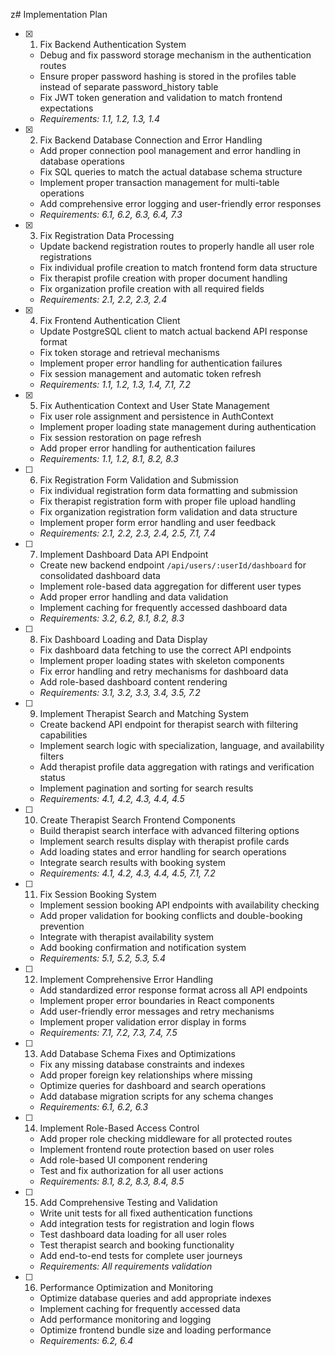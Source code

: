 z# Implementation Plan

- [x] 1. Fix Backend Authentication System

  - Debug and fix password storage mechanism in the authentication routes
  - Ensure proper password hashing is stored in the profiles table instead of separate password_history table
  - Fix JWT token generation and validation to match frontend expectations
  - _Requirements: 1.1, 1.2, 1.3, 1.4_

- [x] 2. Fix Backend Database Connection and Error Handling

  - Add proper connection pool management and error handling in database operations
  - Fix SQL queries to match the actual database schema structure
  - Implement proper transaction management for multi-table operations
  - Add comprehensive error logging and user-friendly error responses
  - _Requirements: 6.1, 6.2, 6.3, 6.4, 7.3_

- [x] 3. Fix Registration Data Processing

  - Update backend registration routes to properly handle all user role registrations
  - Fix individual profile creation to match frontend form data structure
  - Fix therapist profile creation with proper document handling
  - Fix organization profile creation with all required fields
  - _Requirements: 2.1, 2.2, 2.3, 2.4_

- [x] 4. Fix Frontend Authentication Client

  - Update PostgreSQL client to match actual backend API response format
  - Fix token storage and retrieval mechanisms
  - Implement proper error handling for authentication failures
  - Fix session management and automatic token refresh
  - _Requirements: 1.1, 1.2, 1.3, 1.4, 7.1, 7.2_

- [x] 5. Fix Authentication Context and User State Management

  - Fix user role assignment and persistence in AuthContext
  - Implement proper loading state management during authentication
  - Fix session restoration on page refresh
  - Add proper error handling for authentication failures
  - _Requirements: 1.1, 1.2, 8.1, 8.2, 8.3_

- [ ] 6. Fix Registration Form Validation and Submission

  - Fix individual registration form data formatting and submission
  - Fix therapist registration form with proper file upload handling
  - Fix organization registration form validation and data structure
  - Implement proper form error handling and user feedback
  - _Requirements: 2.1, 2.2, 2.3, 2.4, 2.5, 7.1, 7.4_

- [ ] 7. Implement Dashboard Data API Endpoint

  - Create new backend endpoint `/api/users/:userId/dashboard` for consolidated dashboard data
  - Implement role-based data aggregation for different user types
  - Add proper error handling and data validation
  - Implement caching for frequently accessed dashboard data
  - _Requirements: 3.2, 6.2, 8.1, 8.2, 8.3_

- [ ] 8. Fix Dashboard Loading and Data Display

  - Fix dashboard data fetching to use the correct API endpoints
  - Implement proper loading states with skeleton components
  - Fix error handling and retry mechanisms for dashboard data
  - Add role-based dashboard content rendering
  - _Requirements: 3.1, 3.2, 3.3, 3.4, 3.5, 7.2_

- [ ] 9. Implement Therapist Search and Matching System

  - Create backend API endpoint for therapist search with filtering capabilities
  - Implement search logic with specialization, language, and availability filters
  - Add therapist profile data aggregation with ratings and verification status
  - Implement pagination and sorting for search results
  - _Requirements: 4.1, 4.2, 4.3, 4.4, 4.5_

- [ ] 10. Create Therapist Search Frontend Components

  - Build therapist search interface with advanced filtering options
  - Implement search results display with therapist profile cards
  - Add loading states and error handling for search operations
  - Integrate search results with booking system
  - _Requirements: 4.1, 4.2, 4.3, 4.4, 4.5, 7.1, 7.2_

- [ ] 11. Fix Session Booking System

  - Implement session booking API endpoints with availability checking
  - Add proper validation for booking conflicts and double-booking prevention
  - Integrate with therapist availability system
  - Add booking confirmation and notification system
  - _Requirements: 5.1, 5.2, 5.3, 5.4_

- [ ] 12. Implement Comprehensive Error Handling

  - Add standardized error response format across all API endpoints
  - Implement proper error boundaries in React components
  - Add user-friendly error messages and retry mechanisms
  - Implement proper validation error display in forms
  - _Requirements: 7.1, 7.2, 7.3, 7.4, 7.5_

- [ ] 13. Add Database Schema Fixes and Optimizations

  - Fix any missing database constraints and indexes
  - Add proper foreign key relationships where missing
  - Optimize queries for dashboard and search operations
  - Add database migration scripts for any schema changes
  - _Requirements: 6.1, 6.2, 6.3_

- [ ] 14. Implement Role-Based Access Control

  - Add proper role checking middleware for all protected routes
  - Implement frontend route protection based on user roles
  - Add role-based UI component rendering
  - Test and fix authorization for all user actions
  - _Requirements: 8.1, 8.2, 8.3, 8.4, 8.5_

- [ ] 15. Add Comprehensive Testing and Validation

  - Write unit tests for all fixed authentication functions
  - Add integration tests for registration and login flows
  - Test dashboard data loading for all user roles
  - Test therapist search and booking functionality
  - Add end-to-end tests for complete user journeys
  - _Requirements: All requirements validation_

- [ ] 16. Performance Optimization and Monitoring
  - Optimize database queries and add appropriate indexes
  - Implement caching for frequently accessed data
  - Add performance monitoring and logging
  - Optimize frontend bundle size and loading performance
  - _Requirements: 6.2, 6.4_
